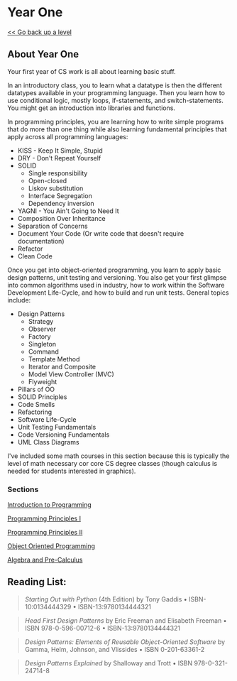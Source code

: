 # Year One

[<< Go back up a level](/README.md)

## About Year One
Your first year of CS work is all about learning basic stuff. 

In an introductory class, you to learn what a datatype is then the different datatypes available in your programming language. Then you learn how to use conditional logic, mostly loops, if-statements, and switch-statements. You might get an introduction into libraries and functions.

In programming principles, you are learning how to write simple programs that do more than one thing while also learning fundamental principles that apply across all programming languages:
*   KISS - Keep It Simple, Stupid
*   DRY - Don't Repeat Yourself
*   SOLID
    *   Single responsibility
    *   Open-closed
    *   Liskov substitution
    *   Interface Segregation
    *   Dependency inversion
*   YAGNI - You Ain't Going to Need It
*   Composition Over Inheritance
*   Separation of Concerns
*   Document Your Code (Or write code that doesn't require documentation)
*   Refactor
*   Clean Code

Once you get into object-oriented programming, you learn to apply basic design patterns, unit testing and versioning. You also get your first glimpse into common algorithms used in industry, how to work within the Software Development Life-Cycle, and how to build and run unit tests. General topics include:
*   Design Patterns
    *   Strategy
    *   Observer
    *   Factory
    *   Singleton
    *   Command
    *   Template Method
    *   Iterator and Composite
    *   Model View Controller (MVC)
    *   Flyweight 
*   Pillars of OO
*   SOLID Principles
*   Code Smells
*   Refactoring
*   Software Life-Cycle
*   Unit Testing Fundamentals
*   Code Versioning Fundamentals
*   UML Class Diagrams

I've included some math courses in this section because this is typically the level of math necessary cor core CS degree classes (though calculus is needed for students interested in graphics).

### Sections

[Introduction to Programming](1.IntroductionToProgramming/IntroToProgramming.md)

[Programming Principles I](2.ProgrammingPrinciplesI/ProgrammingPrinciplesI.md)

[Programming Principles II](3.ProgrammingPrinciplesII/ProgrammingPrinciplesII.md)

[Object Oriented Programming](4.ObjectOrientedProgramming/OOP.md)

[Algebra and Pre-Calculus](5.AlgebraAndPre-Calc/Algebra.md)

## Reading List:

> *Starting Out with Python* (4th Edition) by Tony Gaddis • ISBN-10:0134444329 • ISBN-13:9780134444321

> *Head First Design Patterns* by Eric Freeman and Elisabeth Freeman • ISBN 978-0-596-00712-6 • ISBN-13:9780134444321

> *Design Patterns: Elements of Reusable Object-Oriented Software* by Gamma, Helm, Johnson, and Vlissides • ISBN 0-201-63361-2

> *Design Patterns Explained* by Shalloway and Trott • ISBN 978-0-321-24714-8